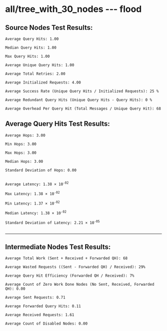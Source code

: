 # all/tree_with_30_nodes --- flood
## Source Nodes Test Results:
	Average Query Hits: 1.00

	Median Query Hits: 1.00

	Max Query Hits: 1.00

	Average Unique Query Hits: 1.00

	Average Total Retries: 2.00

	Average Initialized Requests: 4.00

	Average Success Rate (Unique Query Hits / Initialized Requests): 25 %

	Average Redundant Query Hits (Unique Query Hits - Query Hits): 0 %

	Average Overhead Per Query Hit (Total Messages / Unique Query Hit): 68



## Average Query Hits Test Results:
<pre><code>Average Hops: 3.00

Min Hops: 3.00

Max Hops: 3.00

Median Hops: 3.00

Standard Deviation of Hops: 0.00


Average Latency: 1.38 × 10<sup>-02</sup>

Max Latency: 1.38 × 10<sup>-02</sup>

Min Latency: 1.37 × 10<sup>-02</sup>

Median Latency: 1.38 × 10<sup>-02</sup>

Standard Deviation of Latency: 2.21 × 10<sup>-05</sup>

</code></pre>

---------------------------------------------
## Intermediate Nodes Test Results:

	Average Total Work (Sent + Received + Forwarded QH): 68

	Average Wasted Requests ((Sent - Forwarded QH) / Received): 29%

	Average Query Hit Efficiency (Forwarded QH / Received): 7%

	Average Count of Zero Work Done Nodes (No Sent, Received, Forwarded QH): 0.00

	Average Sent Requests: 0.71

	Average Forwarded Query Hits: 0.11

	Average Received Requests: 1.61

	Average Count of Disabled Nodes: 0.00

